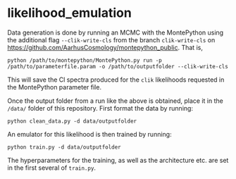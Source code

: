 # likelihood_emulation

Data generation is done by running an MCMC with the MontePython using the additional flag `--clik-write-cls` from the branch `clik-write-cls` on https://github.com/AarhusCosmology/montepython_public. That is,

`python /path/to/montepython/MontePython.py run -p /path/to/parameterfile.param -o /path/to/outputfolder --clik-write-cls`

This will save the Cl spectra produced for the `clik` likelihoods requested in the MontePython parameter file.

Once the output folder from a run like the above is obtained, place it in the `/data/` folder of this repository. First format the data by running:

`python clean_data.py -d data/outputfolder`

An emulator for this likelihood is then trained by running:

`python train.py -d data/outputfolder`

The hyperparameters for the training, as well as the architecture etc. are set in the first several of `train.py`. 
